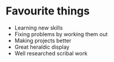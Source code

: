 # Favourite things
- Learning new skills
- Fixing problems by working them out
- Making projects better 
- Great heraldic display
- Well researched scribal work
